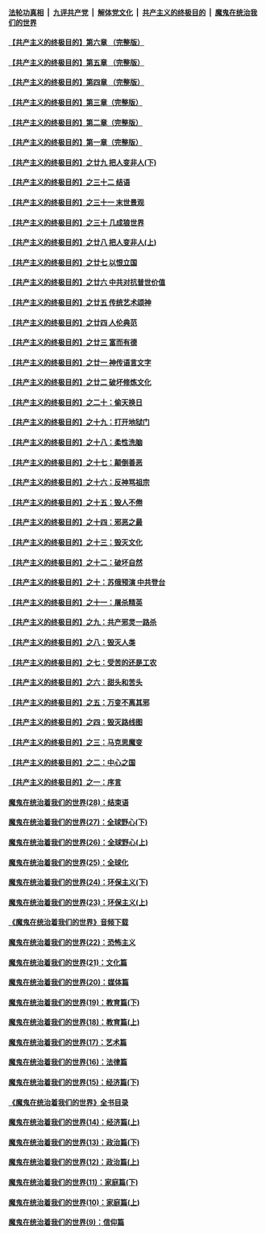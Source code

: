 

####  [法轮功真相](../../../../basic/blob/master/README.md?t=04051330) &nbsp;|&nbsp; [九评共产党](../../../../9ping.md/blob/master/README.md?t=04051330) &nbsp;|&nbsp; [解体党文化](../../../../jtdwh.md/blob/master/README.md?t=04051330)  &nbsp;|&nbsp; [共产主义的终极目的](../../../../gczydzjmd.md/blob/master/README.md?t=04051330) &nbsp;|&nbsp; [魔鬼在统治我们的世界](../../../../mgztzwmdsj.md/blob/master/README.md?t=04051330) 

#### [【共产主义的终极目的】第六章 （完整版）](../pages/nsc422/n11428913.md?t=04051330) 

#### [【共产主义的终极目的】第五章 （完整版）](../pages/nsc422/n11428912.md?t=04051330) 

#### [【共产主义的终极目的】第四章 （完整版）](../pages/nsc422/n11428907.md?t=04051330) 

#### [【共产主义的终极目的】第三章（完整版）](../pages/nsc422/n11428848.md?t=04051330) 

#### [【共产主义的终极目的】第二章（完整版）](../pages/nsc422/n11428831.md?t=04051330) 

#### [【共产主义的终极目的】第一章（完整版）](../pages/nsc422/n11417651.md?t=04051330) 

#### [【共产主义的终极目的】之廿九 把人变非人(下)](../pages/nsc422/n11344140.md?t=04051330) 

#### [【共产主义的终极目的】之三十二 结语](../pages/nsc422/n11360535.md?t=04051330) 

#### [【共产主义的终极目的】之三十一 末世景观](../pages/nsc422/n11351129.md?t=04051330) 

#### [【共产主义的终极目的】之三十 几成狼世界](../pages/nsc422/n11348280.md?t=04051330) 

#### [【共产主义的终极目的】之廿八 把人变非人(上)](../pages/nsc422/n11340492.md?t=04051330) 

#### [【共产主义的终极目的】之廿七 以恨立国](../pages/nsc422/n11336944.md?t=04051330) 

#### [【共产主义的终极目的】之廿六 中共对抗普世价值](../pages/nsc422/n11324785.md?t=04051330) 

#### [【共产主义的终极目的】之廿五 传统艺术颂神](../pages/nsc422/n11296396.md?t=04051330) 

#### [【共产主义的终极目的】之廿四 人伦典范](../pages/nsc422/n11296397.md?t=04051330) 

#### [【共产主义的终极目的】之廿三 富而有德](../pages/nsc422/n11283598.md?t=04051330) 

#### [【共产主义的终极目的】之廿一 神传语言文字](../pages/nsc422/n11263265.md?t=04051330) 

#### [【共产主义的终极目的】之廿二 破坏修炼文化](../pages/nsc422/n11245728.md?t=04051330) 

#### [【共产主义的终极目的】之二十：偷天换日](../pages/nsc422/n11238846.md?t=04051330) 

#### [【共产主义的终极目的】之十九：打开地狱门](../pages/nsc422/n11206376.md?t=04051330) 

#### [【共产主义的终极目的】之十八：柔性洗脑](../pages/nsc422/n11199994.md?t=04051330) 

#### [【共产主义的终极目的】之十七：颠倒善恶](../pages/nsc422/n11179782.md?t=04051330) 

#### [【共产主义的终极目的】之十六：反神骂祖宗](../pages/nsc422/n11166798.md?t=04051330) 

#### [【共产主义的终极目的】之十五：毁人不倦](../pages/nsc422/n11166792.md?t=04051330) 

#### [【共产主义的终极目的】之十四：邪恶之最](../pages/nsc422/n11150249.md?t=04051330) 

#### [【共产主义的终极目的】之十三：毁灭文化](../pages/nsc422/n11135227.md?t=04051330) 

#### [【共产主义的终极目的】之十二：破坏自然](../pages/nsc422/n11135214.md?t=04051330) 

#### [【共产主义的终极目的】之十：苏俄预演 中共登台](../pages/nsc422/n11118424.md?t=04051330) 

#### [【共产主义的终极目的】之十一：屠杀精英](../pages/nsc422/n11118442.md?t=04051330) 

#### [【共产主义的终极目的】之九：共产邪灵一路杀](../pages/nsc422/n11114139.md?t=04051330) 

#### [【共产主义的终极目的】之八：毁灭人类](../pages/nsc422/n11108503.md?t=04051330) 

#### [【共产主义的终极目的】之七：受苦的还是工农](../pages/nsc422/n11101809.md?t=04051330) 

#### [【共产主义的终极目的】之六：甜头和苦头](../pages/nsc422/n11096971.md?t=04051330) 

#### [【共产主义的终极目的】之五：万变不离其邪](../pages/nsc422/n11091285.md?t=04051330) 

#### [【共产主义的终极目的】之四：毁灭路线图](../pages/nsc422/n11086284.md?t=04051330) 

#### [【共产主义的终极目的】之三：马克思魔变](../pages/nsc422/n11061941.md?t=04051330) 

#### [【共产主义的终极目的】之二：中心之国](../pages/nsc422/n11047728.md?t=04051330) 

#### [【共产主义的终极目的】之一：序言](../pages/nsc422/n11086077.md?t=04051330) 

#### [魔鬼在统治着我们的世界(28)：结束语](../pages/nsc422/n10936246.md?t=04051330) 

#### [魔鬼在统治着我们的世界(27)：全球野心(下)](../pages/nsc422/n10928319.md?t=04051330) 

#### [魔鬼在统治着我们的世界(26)：全球野心(上)](../pages/nsc422/n10900318.md?t=04051330) 

#### [魔鬼在统治着我们的世界(25)：全球化](../pages/nsc422/n10788205.md?t=04051330) 

#### [魔鬼在统治着我们的世界(24)：环保主义(下)](../pages/nsc422/n10695307.md?t=04051330) 

#### [魔鬼在统治着我们的世界(23)：环保主义(上)](../pages/nsc422/n10688613.md?t=04051330) 

#### [《魔鬼在统治着我们的世界》音频下载](../pages/nsc422/n10635553.md?t=04051330) 

#### [魔鬼在统治着我们的世界(22)：恐怖主义](../pages/nsc422/n10614727.md?t=04051330) 

#### [魔鬼在统治着我们的世界(21)：文化篇](../pages/nsc422/n10597706.md?t=04051330) 

#### [魔鬼在统治着我们的世界(20)：媒体篇](../pages/nsc422/n10586579.md?t=04051330) 

#### [魔鬼在统治着我们的世界(19)：教育篇(下)](../pages/nsc422/n10564808.md?t=04051330) 

#### [魔鬼在统治着我们的世界(18)：教育篇(上)](../pages/nsc422/n10526970.md?t=04051330) 

#### [魔鬼在统治着我们的世界(17)：艺术篇](../pages/nsc422/n10499093.md?t=04051330) 

#### [魔鬼在统治着我们的世界(16)：法律篇](../pages/nsc422/n10485969.md?t=04051330) 

#### [魔鬼在统治着我们的世界(15)：经济篇(下)](../pages/nsc422/n10469975.md?t=04051330) 

#### [《魔鬼在统治着我们的世界》全书目录](../pages/nsc422/n10464261.md?t=04051330) 

#### [魔鬼在统治着我们的世界(14)：经济篇(上)](../pages/nsc422/n10457370.md?t=04051330) 

#### [魔鬼在统治着我们的世界(13)：政治篇(下)](../pages/nsc422/n10448270.md?t=04051330) 

#### [魔鬼在统治着我们的世界(12)：政治篇(上)](../pages/nsc422/n10444576.md?t=04051330) 

#### [魔鬼在统治着我们的世界(11)：家庭篇(下)](../pages/nsc422/n10440961.md?t=04051330) 

#### [魔鬼在统治着我们的世界(10)：家庭篇(上)](../pages/nsc422/n10435448.md?t=04051330) 

#### [魔鬼在统治着我们的世界(9)：信仰篇](../pages/nsc422/n10432159.md?t=04051330) 

